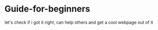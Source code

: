 # Guide-for-beginners
let's check if i got it right, can help others and get a cool webpage out of it
